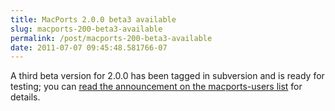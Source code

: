 ```yaml
---
title: MacPorts 2.0.0 beta3 available
slug: macports-200-beta3-available
permalink: /post/macports-200-beta3-available
date: 2011-07-07 09:45:48.581766-07
---
```


A third beta version for 2.0.0 has been tagged in subversion and is ready for testing; you can [read the announcement on the macports-users list](https://lists.macosforge.org/pipermail/macports-users/2011-July/024660.html) for details.
